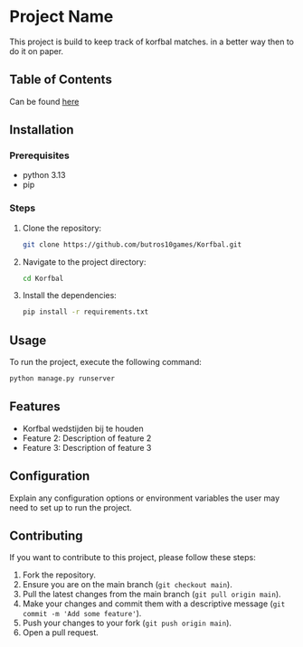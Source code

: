 # Project Name

This project is build to keep track of korfbal matches. in a better way then to do it on paper.

## Table of Contents

Can be found [here](docs/project-structure.md)

## Installation

### Prerequisites

- python 3.13
- pip

### Steps

1. Clone the repository:
   ```bash
   git clone https://github.com/butros10games/Korfbal.git
   ```
2. Navigate to the project directory:
   ```bash
   cd Korfbal
   ```
3. Install the dependencies:
   ```bash
   pip install -r requirements.txt
   ```

## Usage

To run the project, execute the following command:

```bash
python manage.py runserver
```

## Features

- Korfbal wedstijden bij te houden
- Feature 2: Description of feature 2
- Feature 3: Description of feature 3

## Configuration

Explain any configuration options or environment variables the user may need to set up to run the project.

## Contributing

If you want to contribute to this project, please follow these steps:

1. Fork the repository.
2. Ensure you are on the main branch (`git checkout main`).
3. Pull the latest changes from the main branch (`git pull origin main`).
4. Make your changes and commit them with a descriptive message (`git commit -m 'Add some feature'`).
5. Push your changes to your fork (`git push origin main`).
6. Open a pull request.
